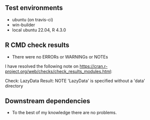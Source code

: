 ## Test environments

* ubuntu (on travis-ci)
* win-builder
* local ubuntu 22.04, R 4.3.0

## R CMD check results

* There were no ERRORs or WARNINGs or NOTEs

I have resolved the following note on https://cran.r-project.org/web/checks/check_results_modules.html:

Check: LazyData
Result: NOTE
     'LazyData' is specified without a 'data' directory 

## Downstream dependencies

* To the best of my knowledge there are no problems.
